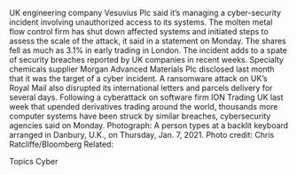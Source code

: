 UK engineering company Vesuvius Plc said it’s managing a cyber-security incident involving unauthorized access to its systems.
The molten metal flow control firm has shut down affected systems and initiated steps to assess the scale of the attack, it said in a statement on Monday. The shares fell as much as 3.1% in early trading in London.
The incident adds to a spate of security breaches reported by UK companies in recent weeks. Specialty chemicals supplier Morgan Advanced Materials Plc disclosed last month that it was the target of a cyber incident. A ransomware attack on UK’s Royal Mail also disrupted its international letters and parcels delivery for several days.
Following a cyberattack on software firm ION Trading UK last week that upended derivatives trading around the world, thousands more computer systems have been struck by similar breaches, cybersecurity agencies said on Monday.
Photograph: A person types at a backlit keyboard arranged in Danbury, U.K., on Thursday, Jan. 7, 2021. Photo credit: Chris Ratcliffe/Bloomberg
Related:

Topics
Cyber
